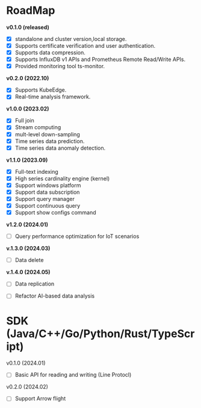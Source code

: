 # RoadMap

**v0.1.0 (released)**

- [x] standalone and cluster version,local storage.
- [x] Supports certificate verification and user authentication.
- [x] Supports data compression.
- [x] Supports  InfluxDB v1 APIs and Prometheus Remote Read/Write APIs.
- [x] Provided monitoring tool ts-monitor.

**v0.2.0 (2022.10)**

- [x] Supports KubeEdge.
- [x] Real-time analysis framework.

**v1.0.0 (2023.02)**

- [x] Full join
- [x] Stream computing
- [x] mult-level down-sampling
- [x] Time series data prediction.
- [x] Time series data anomaly detection.

**v1.1.0 (2023.09)**

- [x] Full-text indexing
- [x] High series cardinality engine (kernel)
- [x] Support windows platform
- [x] Support data subscription
- [x] Support query manager
- [x] Support continuous query
- [x] Support show configs command

**v1.2.0 (2024.01)**

- [ ] Query performance optimization for IoT scenarios

**v.1.3.0 (2024.03)**

- [ ] Data delete

**v.1.4.0 (2024.05)**

- [ ] Data replication
- [ ] Refactor AI-based data analysis



# SDK (Java/C++/Go/Python/Rust/TypeScript)

v0.1.0 (2024.01)

- [ ] Basic API for reading and writing (Line Protocl)

v0.2.0 (2024.02)

- [ ] Support Arrow flight 
